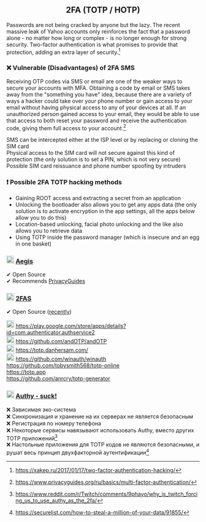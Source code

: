 <h2 align="center">2FA (TOTP / HOTP) </h2> 

Passwords are not being cracked by anyone but the lazy. The recent massive leak of Yahoo accounts only reinforces the fact that a password alone - no matter how long or complex - is no longer enough for strong security. Two-factor authentication is what promises to provide that protection, adding an extra layer of security.[^10]

### ❌ Vulnerable (Disadvantages) of 2FA SMS
Receiving OTP codes via SMS or email are one of the weaker ways to secure your accounts with MFA. Obtaining a code by email or SMS takes away from the "something you have" idea, because there are a variety of ways a hacker could take over your phone number or gain access to your email without having physical access to any of your devices at all. If an unauthorized person gained access to your email, they would be able to use that access to both reset your password and receive the authentication code, giving them full access to your account.[^11]

SMS can be intercepted either at the ISP level or by replacing or cloning the SIM card
<br>
Physical access to the SIM card will not secure against this kind of protection (the only solution is to set a PIN, which is not very secure)
<br>
Possible SIM card reissuance and phone number spoofing by intruders

### ❗ Possible 2FA TOTP hacking methods
- Gaining ROOT access and extracting a secret from an application
- Unlocking the bootloader also allows you to get any apps data (the only solution is to activate encryption in the app settings, all the apps below allow you to do this)
- Location-based unlocking, facial photo unlocking and the like also allows you to retrieve data
- Using TOTP inside the password manager (which is insecure and an egg in one basket)

### <img width=20px src="https://raw.githubusercontent.com/beemdevelopment/Aegis/master/metadata/en-US/images/icon.png"></img> <a href="https://github.com/beemdevelopment/Aegis">Aegis</a>
✔ Open Source
<br>
✔ Recommends [PrivacyGuides](https://www.privacyguides.org/en/multi-factor-authentication/#aegis-authenticator-android)

### <img width=20px src="https://i.imgur.com/CCcxXJx.png"></img> <a href="https://github.com/twofas">2FAS</a>
✔ Open Source ([recently](https://www.reddit.com/r/Bitwarden/comments/129m0j1/2fas_authentication_app_is_now_open_source/))

<img width=20px src="https://i.imgur.com/R46JaVd.png"></img> https://play.google.com/store/apps/details?id=com.authenticator.authservice2
<br>
<img width=20px src="https://raw.githubusercontent.com/andOTP/andOTP/master/assets/logo.png"></img> https://github.com/andOTP/andOTP
<br>
<img width=20px src="https://i.imgur.com/z4kcqp9.png"></img> https://totp.danhersam.com/
<br>
<img width=20px src="https://github.com/winauth/winauth/blob/master/WinAuth/Resources/WinAuthIcon.png"></img> https://github.com/winauth/winauth
<br>
https://github.com/tobysmith568/totp-online
<br>
https://totp.app
<br>
https://github.com/anrcry/totp-generator

<h3> <img width=20px src="https://site-iota-coral.vercel.app/censor/authy.png"></img> <a href="https://authy.com">Authy - suck!</a> </h3>

❌ Зависимая эко-система
<br>
❌ Синхронизация и хранение на их серверах не является безопасным
<br>
❌ Регистрация по номеру телефона
<br>
❌ Некоторые сервисы навязывают использовать Authy, вместо других TOTP приложений[^3]
<br>
❌ Настольные приложения для TOTP кодов не являются безопасными, и рушат весь принцип двухфакторной аутентификации[^4]

[^10]: https://xakep.ru/2017/01/17/two-factor-authentication-hacking/
[^11]: https://www.privacyguides.org/ru/basics/multi-factor-authentication/
[^3]: https://www.reddit.com/r/Twitch/comments/9phayo/why_is_twitch_forcing_us_to_use_authy_as_the_2fa/
[^4]: https://securelist.com/how-to-steal-a-million-of-your-data/91855/
